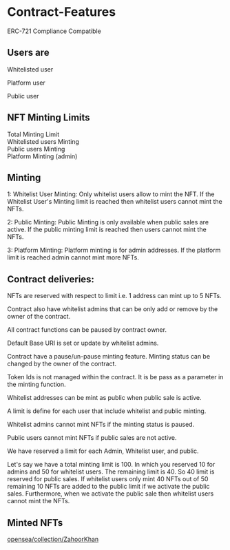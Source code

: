 
# Contract-Features




ERC-721 Compliance Compatible

## Users are      
Whitelisted user

Platform user

Public user
## NFT  Minting Limits
Total Minting Limit         
Whitelisted users Minting         
Public users Minting         
Platform Minting (admin)
         
## Minting   
1: Whitelist User Minting: 
Only whitelist users allow to mint the NFT.
If the Whitelist User's Minting limit is reached then whitelist users cannot mint the NFTs.

2: Public Minting:
Public Minting is only available when public sales are active.
If the public minting limit is reached then users cannot mint the NFTs.
   
3: Platform Minting: 
Platform minting is for admin addresses. 
If the platform limit is reached admin cannot mint more NFTs.

## Contract deliveries:
NFTs are reserved with respect to limit i.e. 1 address can mint up to 5 NFTs.

Contract  also have whitelist admins that can be only add or remove by the owner of the contract.

All contract functions can be paused by contract owner.
   
Default Base URI is set or update by whitelist admins.

Contract  have a pause/un-pause minting feature. Minting status can be changed by the owner of the contract.

Token Ids is not  managed within the contract. It is be pass as a parameter in the minting function.
   
Whitelist addresses can be mint as public when public sale is active.

 A limit is define for each user that  include whitelist and public minting.

Whitelist admins cannot mint NFTs if the minting status is paused.

Public users cannot mint NFTs if public sales are not active.  

We have reserved a limit for each Admin, Whitelist user, and public.

Let's say we have a total minting limit is 100. In which you reserved 10 for admins and 50 for whitelist users. The remaining limit is 40. So 40 limit is reserved for public sales. If whitelist users only mint 40 NFTs out of 50 remaining 10 NFTs are added to the public limit if we  activate the public sales. Furthermore, when we activate the public sale then whitelist users cannot mint the NFTs.   



## Minted NFTs
[opensea/collection/ZahoorKhan](https://testnets.opensea.io/assets?search[query]=ZahoorKhan_Token)
